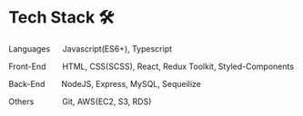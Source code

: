 # Tech Stack 🛠️
Languages   Javascript(ES6+), Typescript 

Front-End    HTML, CSS(SCSS), React, Redux Toolkit, Styled-Components

Back-End     NodeJS, Express, MySQL, Sequeilize

Others     Git, AWS(EC2, S3, RDS)

<!---
- 👋 Hi, I’m @James940522
- 👀 I’m interested in ...
- 🌱 I’m currently learning ...
- 💞️ I’m looking to collaborate on ...
- 📫 How to reach me ...

James940522/James940522 is a ✨ special ✨ repository because its `README.md` (this file) appears on your GitHub profile.
You can click the Preview link to take a look at your changes.
--->
